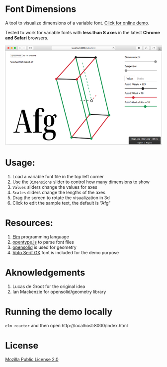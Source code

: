 # Font Dimensions

A tool to visualize dimensions of a variable font. [Click for online demo](http://fvar.unsoundscapes.com).

Tested to work for variable fonts with **less than 8 axes** in the latest **Chrome and Safari** browsers.

![Screenshot](screenshot.png)

# Usage:

1. Load a variable font file in the top left corner
2. Use the `Dimensions` slider to control how many dimensions to show
3. `Values` sliders change the values for axes
4. `Scales` sliders change the lengths of the axes
5. Drag the screen to rotate the visualization in 3d
6. Click to edit the sample text, the default is “Afg”

# Resources:

1. [Elm](http://elm-lang.org/) programming language
2. [opentype.js](https://opentype.js.org) to parse font files
3. [opensolid](https://github.com/opensolid) is used for geometry
4. [Voto Serif GX](https://github.com/twardoch/varfonts-ofl) font is included for the demo purpose

# Aknowledgements

1. Lucas de Groot for the original idea
2. Ian Mackenzie for opensolid/geometry library

# Running the demo locally

`elm reactor` and then open http://localhost:8000/index.html

# License

[Mozilla Public License 2.0](cameea/LICENSE)
